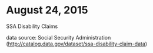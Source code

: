 # August 24, 2015

SSA Disability Claims 

data source: Social Security Administration
(http://catalog.data.gov/dataset/ssa-disability-claim-data)




